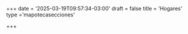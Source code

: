 +++
date = '2025-03-19T09:57:34-03:00'
draft = false
title = 'Hogares'
type ='mapotecasecciones'

+++
